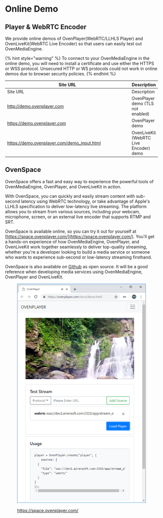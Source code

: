# Online Demo

## Player & WebRTC Encoder

We provide online demos of OvenPlayer(WebRTC/LLHLS Player) and OvenLiveKit(WebRTC Live Encoder) so that users can easily test out OvenMediaEngine.

{% hint style="warning" %}
To connect to your OvenMediaEngine in the online demo, you will need to install a certificate and use either the HTTPS or WSS protocol. Unsecured HTTP or WS protocols could not work in online demos due to browser security policies.
{% endhint %}

<table data-header-hidden><thead><tr><th width="412">Site URL</th><th>Description</th></tr></thead><tbody><tr><td>Site URL</td><td>Description</td></tr><tr><td><a href="http://demo.ovenplayer.com">http://demo.ovenplayer.com</a></td><td>OvenPlayer demo (TLS not enabled)</td></tr><tr><td><a href="https://demo.ovenplayer.com">https://demo.ovenplayer.com</a></td><td>OvenPlayer demo</td></tr><tr><td><a href="https://demo.ovenplayer.com/demo_input.html">https://demo.ovenplayer.com/demo_input.html</a></td><td>OvenLiveKit (WebRTC Live Encoder) demo</td></tr></tbody></table>

## OvenSpace

OvenSpace offers a fast and easy way to experience the powerful tools of OvenMediaEngine, OvenPlayer, and OvenLiveKit in action.

With OvenSpace, you can quickly and easily stream content with sub-second latency using WebRTC technology, or take advantage of Apple's LLHLS specification to deliver low-latency live streaming. The platform allows you to stream from various sources, including your webcam, microphone, screen, or an external live encoder that supports RTMP and SRT.

OvenSpace is available online, so you can try it out for yourself at [https://space.ovenplayer.com/](https://space.ovenplayer.com/). You'll get a hands-on experience of how OvenMediaEngine, OvenPlayer, and OvenLiveKit work together seamlessly to deliver top-quality streaming, whether you're a developer looking to build a media service or someone who wants to experience sub-second or low-latency streaming firsthand.

OvenSpace is also available on [Github](https://github.com/AirenSoft/OvenSpace) as open source. It will be a good reference when developing media services using OvenMediaEngine, OvenPlayer and OvenLiveKit.

<figure><img src="../.gitbook/assets/image (6).png" alt=""><figcaption><p><a href="https://space.ovenplayer.com/">https://space.ovenplayer.com/</a></p></figcaption></figure>



